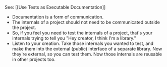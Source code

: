 See: [[Use Tests as Executable Documentation]]

- Documentation is a form of communication.
- The internals of a project should not need to be communicated outside the project.
- So, if you feel you need to test the internals of a project, that's your internals trying to tell you "Hey creator, I think I'm a library."
- Listen to your creation. Take those internals you wanted to test, and make them into the external (public) interface of a separate library. Now they're external, so you can test them. Now those internals are reusable in other projects too.